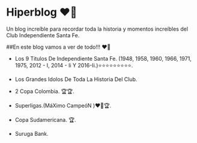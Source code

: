 # Hiperblog ❤️🤍
Un blog increíble para recordar toda la historia y momentos increíbles del Club Independiente Santa Fe. 

   ##En este blog vamos a ver de todo!!! ❤️🤍
  - Los 9 Titulos De Independiente Santa Fe. (1948, 1958, 1960, 1966, 1971, 1975, 2012 - I, 2014 - Ii Y 2016-Ii.)⭐⭐⭐⭐⭐⭐⭐⭐⭐.
  
-   Los Grandes Idolos De Toda La Historia Del Club.

-  2 Copa Colombia. 🏆🏆.

-  Superligas.(MáXimo CampeóN )❤️🤍🏆.

-  Copa Sudamericana. 🏆.

-  Suruga Bank.
